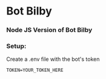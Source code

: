 # Bot Bilby

### Node JS Version of Bot Bilby


### Setup:

Create a .env file with the bot's token

```
TOKEN=YOUR_TOKEN_HERE
```

